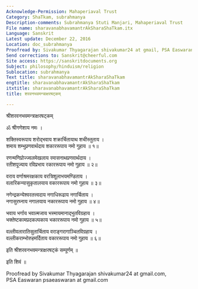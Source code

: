 ```yaml
---
Acknowledge-Permission: Mahaperiaval Trust
Category: ShaTkam, subrahmanya
Description-comments: Subrahmanya Stuti Manjari, Mahaperiaval Trust
File name: sharavanabhavamantrAkSharaShaTkam.itx
Language: Sanskrit
Latest update: December 22, 2016
Location: doc_subrahmanya
Proofread by: Sivakumar Thyagarajan shivakumar24 at gmail, PSA Easwaran
Send corrections to: Sanskrit@cheerful.com
Site access: https://sanskritdocuments.org
Subject: philosophy/hinduism/religion
Sublocation: subrahmanya
Text title: sharavanabhavamantrAkSharaShaTkam
engtitle: sharavanabhavamantrAkSharaShaTkam
itxtitle: sharavanabhavamantrAkSharaShaTkam
title: शरवनभवमन्त्राक्षरषट्कम्

---
```

  
 श्रीशरवनभवमन्त्राक्षरषट्कम्   
  
ॐ श्रीगणेशाय नमः ।  
  
शक्तिस्वरूपाय शरोद्भवाय शक्रार्चितायाथ शचीस्तुताय ।  
शमाय शम्भुप्रणवार्थदाय शकाररूपाय नमो गुहाय ॥ १॥  
  
रणन्मणिप्रोज्ज्वलमेखलाय रमासनाथप्रणवार्थदाय ।  
रतीशपूज्याय रविप्रभाय रकाररूपाय नमो गुहाय ॥ २॥  
  
वराय वर्णाश्रमरक्षकाय वरत्रिशूलाभयमण्डिताय ।  
वलारिकन्यासुकृतालयाय वकाररूपाय नमो गुहाय ॥ ३॥  
  
नगेन्द्रकन्येश्वरतत्त्वदाय नगाधिरूढाय नगार्चिताय ।  
नगासुरघ्नाय नगालयाय नकाररूपाय नमो गुहाय ॥ ४॥  
  
भवाय भर्गाय भवात्मजाय भस्मायमानाद्भुतविग्रहाय ।  
भक्तेष्टकामप्रदकल्पकाय भकाररूपाय नमो गुहाय ॥ ५॥  
  
वल्लीवलारातिसुतार्चिताय वराङ्गरागाञ्चितविग्रहाय ।  
वल्लीकराम्भोरुहमर्दिताय वकाररूपाय नमो गुहाय ॥ ६॥  
  
इति श्रीशरवनभवमन्त्राक्षरषट्कं सम्पूर्णम् ॥  
  
इति शिवं ॥  
  
  
Proofread by Sivakumar Thyagarajan shivakumar24 at gmail.com,  
PSA Easwaran psaeaswaran at gmail.com  
  
  
